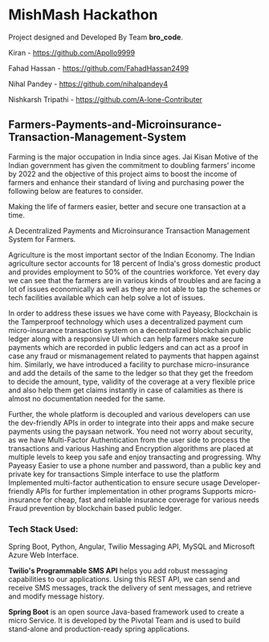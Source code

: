 # MishMash Hackathon

Project designed and Developed By Team **bro_code**.

Kiran - https://github.com/Apollo9999

Fahad Hassan - https://github.com/FahadHassan2499

Nihal Pandey - https://github.com/nihalpandey4

Nishkarsh Tripathi - https://github.com/A-lone-Contributer

## Farmers-Payments-and-Microinsurance-Transaction-Management-System

Farming is the major occupation in India since ages. Jai Kisan Motive of the Indian government has given the commitment to doubling farmers’ income by 2022 and the objective of this project aims to boost the income of farmers and enhance their standard of living and purchasing power the following below are features to consider.

Making the life of farmers easier, better and secure one transaction at a time.

A Decentralized Payments and Microinsurance Transaction Management System for Farmers.

Agriculture is the most important sector of the Indian Economy. The Indian agriculture sector accounts for 18 percent of India's gross domestic product and provides employment to 50% of the countries workforce. Yet every day we can see that the farmers are in various kinds of troubles and are facing a lot of issues economically as well as they are not able to tap the schemes or tech facilities available which can help solve a lot of issues.

In order to address these issues we have come with Payeasy, Blockchain is the Tamperproof technology which uses a decentralized payment cum micro-insurance transaction system on a decentralized blockchain public ledger along with a responsive UI which can help farmers make secure payments which are recorded in public ledgers and can act as a proof in case any fraud or mismanagement related to payments that happen against him. Similarly, we have introduced a facility to purchase micro-insurance and add the details of the same to the ledger so that they get the freedom to decide the amount, type, validity of the coverage at a very flexible price and also help them get claims instantly in case of calamities as there is almost no documentation needed for the same.

Further, the whole platform is decoupled and various developers can use the dev-friendly APIs in order to integrate into their apps and make secure payments using the paysaan network. You need not worry about security, as we have Multi-Factor Authentication from the user side to process the transactions and various Hashing and Encryption algorithms are placed at multiple levels to keep you safe and enjoy transacting and progressing. Why Payeasy Easier to use a phone number and password, than a public key and private key for transactions Simple interface to use the platform Implemented multi-factor authentication to ensure secure usage Developer-friendly APIs for further implementation in other programs Supports micro-insurance for cheap, fast and reliable insurance coverage for various needs Fraud prevention by blockchain based public ledger.

### Tech Stack Used:

Spring Boot, Python, Angular, Twilio Messaging API, MySQL and Microsoft Azure Web Interface.

**Twilio's Programmable SMS API** helps you add robust messaging capabilities to our applications. Using this REST API, we can send and receive SMS messages, track the delivery of sent messages, and retrieve and modify message history.

**Spring Boot** is an open source Java-based framework used to create a micro Service. It is developed by the Pivotal Team and is used to build stand-alone and production-ready spring applications.
